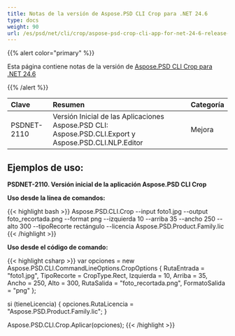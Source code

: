 ```yaml
---
title: Notas de la versión de Aspose.PSD CLI Crop para .NET 24.6
type: docs
weight: 90
url: /es/psd/net/cli/crop/aspose-psd-crop-cli-app-for-net-24-6-release-notes/
---
```


{{% alert color="primary" %}}

Esta página contiene notas de la versión de [Aspose.PSD CLI Crop para .NET 24.6](https://www.nuget.org/packages/Aspose.PSD.CLI.Crop/)

{{% /alert %}}

| **Clave**   | **Resumen**                                                                                  | **Categoría** |
|:------------|:--------------------------------------------------------------------------------------------|:-------------|
| PSDNET-2110 | Versión Inicial de las Aplicaciones Aspose.PSD CLI: Aspose.PSD.CLI.Export y Aspose.PSD.CLI.NLP.Editor | Mejora |


## **Ejemplos de uso:**

**PSDNET-2110. Versión inicial de la aplicación Aspose.PSD CLI Crop**

**Uso desde la línea de comandos:**

{{< highlight bash >}}
Aspose.PSD.CLI.Crop --input foto1.jpg --output foto_recortada.png --format png --izquierda 10 --arriba 35 --ancho 250 --alto 300 --tipoRecorte rectángulo --licencia Aspose.PSD.Product.Family.lic
{{< /highlight >}}

**Uso desde el código de comando:**

{{< highlight csharp >}}
var opciones = new Aspose.PSD.CLI.CommandLineOptions.CropOptions
{
    RutaEntrada = "foto1.jpg",
    TipoRecorte = CropType.Rect,
    Izquierda = 10,
    Arriba = 35,
    Ancho = 250,
    Alto = 300,
    RutaSalida = "foto_recortada.png",
    FormatoSalida = "png"
};


si (tieneLicencia)
{
    opciones.RutaLicencia = "Aspose.PSD.Product.Family.lic";
}

Aspose.PSD.CLI.Crop.Aplicar(opciones);
{{< /highlight >}}
